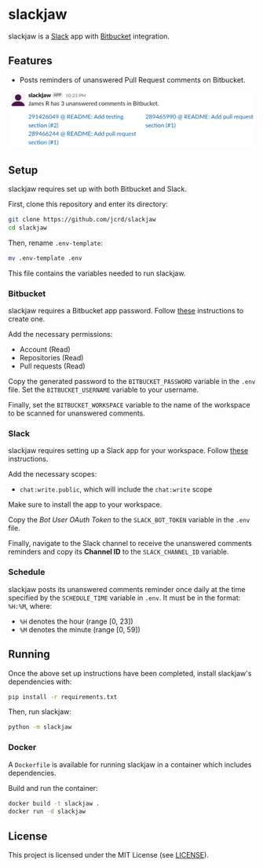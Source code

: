 # slackjaw

slackjaw is a [Slack][slack] app with [Bitbucket][bitbucket] integration.

[slack]: https://slack.com/
[bitbucket]: https://bitbucket.org/

## Features

* Posts reminders of unanswered Pull Request comments on Bitbucket.

![unanswered comments reminder](https://github.com/jcrd/slackjaw/blob/assets/unanswered-comments.png)

## Setup

slackjaw requires set up with both Bitbucket and Slack.

First, clone this repository and enter its directory:

```sh
git clone https://github.com/jcrd/slackjaw
cd slackjaw
```

Then, rename `.env-template`:

```sh
mv .env-template .env
```

This file contains the variables needed to run slackjaw.

### Bitbucket

slackjaw requires a Bitbucket app password. Follow [these][app-password] instructions
to create one.

Add the necessary permissions:

* Account (Read)
* Repositories (Read)
* Pull requests (Read)

Copy the generated password to the `BITBUCKET_PASSWORD` variable in the `.env` file.
Set the `BITBUCKET_USERNAME` variable to your username.

Finally, set the `BITBUCKET_WORKSPACE` variable to the name of the workspace to be scanned for unanswered comments.

[app-password]: https://support.atlassian.com/bitbucket-cloud/docs/app-passwords/

### Slack

slackjaw requires setting up a Slack app for your workspace. Follow [these][slack-app] instructions.

Add the necessary scopes:

* `chat:write.public`, which will include the `chat:write` scope

Make sure to install the app to your workspace.

Copy the *Bot User OAuth Token* to the `SLACK_BOT_TOKEN` variable in the `.env` file.

Finally, navigate to the Slack channel to receive the unanswered comments reminders and copy its **Channel ID** to the `SLACK_CHANNEL_ID` variable.

[slack-app]: https://api.slack.com/authentication/basics

### Schedule

slackjaw posts its unanswered comments reminder once daily at the time specified by the `SCHEDULE_TIME` variable in `.env`. It must be in the format: `%H:%M`, where:

* `%H` denotes the hour (range [0, 23])
* `%M` denotes the minute (range [0, 59])

## Running

Once the above set up instructions have been completed, install slackjaw's
dependencies with:

```sh
pip install -r requirements.txt
```

Then, run slackjaw:

```sh
python -m slackjaw
```

### Docker

A `Dockerfile` is available for running slackjaw in a container which includes
dependencies.

Build and run the container:

```sh
docker build -t slackjaw .
docker run -d slackjaw
```

## License

This project is licensed under the MIT License (see [LICENSE](LICENSE)).
